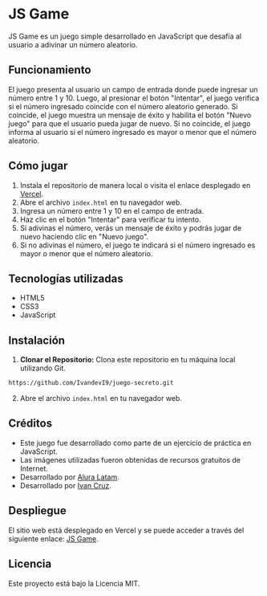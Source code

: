 # JS Game

JS Game es un juego simple desarrollado en JavaScript que desafía al usuario a adivinar un número aleatorio.

## Funcionamiento

El juego presenta al usuario un campo de entrada donde puede ingresar un número entre 1 y 10. Luego, al presionar el botón "Intentar", el juego verifica si el número ingresado coincide con el número aleatorio generado. Si coincide, el juego muestra un mensaje de éxito y habilita el botón "Nuevo juego" para que el usuario pueda jugar de nuevo. Si no coincide, el juego informa al usuario si el número ingresado es mayor o menor que el número aleatorio.

## Cómo jugar

1. Instala el repositorio de manera local o visita el enlace desplegado en [Vercel](https://juego-secreto-liart.vercel.app/).
2. Abre el archivo `index.html` en tu navegador web.
3. Ingresa un número entre 1 y 10 en el campo de entrada.
4. Haz clic en el botón "Intentar" para verificar tu intento.
5. Si adivinas el número, verás un mensaje de éxito y podrás jugar de nuevo haciendo clic en "Nuevo juego".
6. Si no adivinas el número, el juego te indicará si el número ingresado es mayor o menor que el número aleatorio.

## Tecnologías utilizadas

- HTML5
- CSS3
- JavaScript

## Instalación

1. **Clonar el Repositorio:** Clona este repositorio en tu máquina local utilizando Git.
```bash
https://github.com/IvandevI9/juego-secreto.git
```
2. Abre el archivo `index.html` en tu navegador web.

## Créditos

- Este juego fue desarrollado como parte de un ejercicio de práctica en JavaScript.
- Las imágenes utilizadas fueron obtenidas de recursos gratuitos de Internet.
- Desarrollado por [Alura Latam](https://www.linkedin.com/company/alura-latam/).
- Desarrollado por [Ivan Cruz](https://www.linkedin.com/in/ivan-cruz-1906mx/).

## Despliegue

El sitio web está desplegado en Vercel y se puede acceder a través del siguiente enlace: [JS Game](https://juego-secreto-liart.vercel.app/).


## Licencia

Este proyecto está bajo la Licencia MIT.

